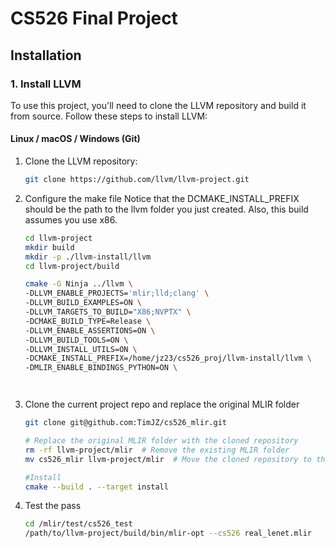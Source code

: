 # CS526 Final Project

## Installation

### 1. Install LLVM

To use this project, you'll need to clone the LLVM repository and build it from source. Follow these steps to install LLVM:

#### Linux / macOS / Windows (Git)

1. Clone the LLVM repository:
   ```bash
   git clone https://github.com/llvm/llvm-project.git

2. Configure the make file 
Notice that the DCMAKE_INSTALL_PREFIX should be the path to the llvm folder you just created. Also, this build assumes you use x86. 
    ```bash
    cd llvm-project
    mkdir build
    mkdir -p ./llvm-install/llvm 
    cd llvm-project/build 

    cmake -G Ninja ../llvm \
   -DLLVM_ENABLE_PROJECTS='mlir;lld;clang' \
   -DLLVM_BUILD_EXAMPLES=ON \
   -DLLVM_TARGETS_TO_BUILD="X86;NVPTX" \
   -DCMAKE_BUILD_TYPE=Release \
   -DLLVM_ENABLE_ASSERTIONS=ON \
   -DLLVM_BUILD_TOOLS=ON \
   -DLLVM_INSTALL_UTILS=ON \
   -DCMAKE_INSTALL_PREFIX=/home/jz23/cs526_proj/llvm-install/llvm \
   -DMLIR_ENABLE_BINDINGS_PYTHON=ON \


   

3. Clone the current project repo and replace the original MLIR folder
    ```bash 
    git clone git@github.com:TimJZ/cs526_mlir.git
    
    # Replace the original MLIR folder with the cloned repository
    rm -rf llvm-project/mlir  # Remove the existing MLIR folder
    mv cs526_mlir llvm-project/mlir  # Move the cloned repository to the correct location

    #Install 
    cmake --build . --target install 


4. Test the pass 
    ```bash 
    cd /mlir/test/cs526_test 
    /path/to/llvm-project/build/bin/mlir-opt --cs526 real_lenet.mlir



